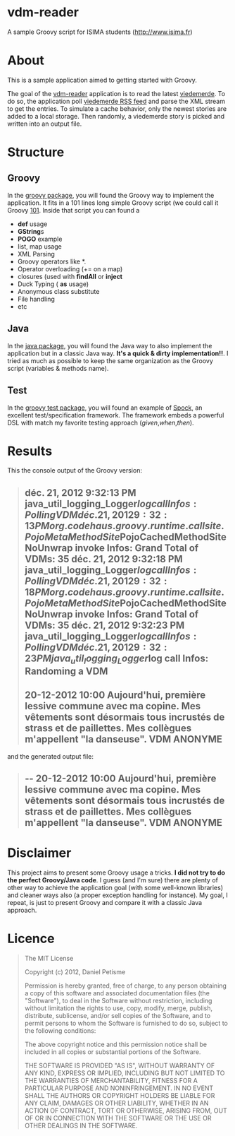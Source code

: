 vdm-reader
==========

A sample Groovy script for ISIMA students (http://www.isima.fr)

# About
This is a sample application aimed to getting started with Groovy.

The goal of the [vdm-reader](https://github.com/danielpetisme/vdm-reader/) application is to read the latest [viedemerde](http://www.viedemerde.fr/). To do so,
the application poll [viedemerde RSS feed](http://feeds.uri.lv/viedemerde) and parse the XML stream to get the entries. To simulate a cache behavior, only the newest
stories are added to a local storage.
Then randomly, a viedemerde story is picked and written into an output file.

# Structure
## Groovy
In the [groovy package](https://github.com/danielpetisme/vdm-reader/tree/master/src/main/groovy/fr/isima/devweb/vdmreader/groovy), you will found the Groovy way to implement the
application. It fits in a 101 lines long simple Groovy script (we could call it Groovy [101](http://en.wikipedia.org/wiki/101_(term)).
Inside that script you can found a
* **def** usage
* **GString**s
* **POGO** example
* list, map usage
* XML Parsing
* Groovy operators like *.
* Operator overloading (+= on a map)
* closures (used with **findAll** or **inject**
* Duck Typing ( **as** usage)
* Anonymous class substitute
* File handling
* etc

## Java
In the [java package](https://github.com/danielpetisme/vdm-reader/tree/master/src/main/java/fr/isima/devweb/vdmreader/java), you will found the Java way to also implement the application
but in a classic Java way. **It's a quick & dirty implementation!!**. I tried as much as possible to keep the same organization as the Groovy script (variables & methods name).

## Test
In the [groovy test package](https://github.com/danielpetisme/vdm-reader/tree/master/src/test/groovy/fr/isima/devweb/vdmreader/groovy/test), you will found an example of [Spock](http://code.google.com/p/spock/), an excellent test/specification framework.
The framework embeds a powerful DSL with match my favorite testing approach (*given*,*when*,*then*).


# Results
This the console output of the Groovy version:
>déc. 21, 2012 9:32:13 PM java_util_logging_Logger$log call
> Infos: Polling VDM
> déc. 21, 2012 9:32:13 PM org.codehaus.groovy.runtime.callsite.PojoMetaMethodSite$PojoCachedMethodSiteNoUnwrap invoke
> Infos: Grand Total of VDMs: 35
> déc. 21, 2012 9:32:18 PM java_util_logging_Logger$log call
> Infos: Polling VDM
> déc. 21, 2012 9:32:18 PM org.codehaus.groovy.runtime.callsite.PojoMetaMethodSite$PojoCachedMethodSiteNoUnwrap invoke
> Infos: Grand Total of VDMs: 35
> déc. 21, 2012 9:32:23 PM java_util_logging_Logger$log call
> Infos: Polling VDM
> déc. 21, 2012 9:32:23 PM java_util_logging_Logger$log call
> Infos: Randoming a VDM
> --
>   20-12-2012 10:00
>   Aujourd'hui, première lessive commune avec ma copine. Mes vêtements sont désormais tous incrustés de strass et de paillettes. Mes collègues m'appellent "la danseuse". VDM
>           ANONYME
> --

and the generated output file:
> --
>   20-12-2012 10:00
>   Aujourd'hui, première lessive commune avec ma copine. Mes vêtements sont désormais tous incrustés de strass et de paillettes. Mes collègues m'appellent "la danseuse". VDM
>           ANONYME
> --

# Disclaimer
This project aims to present some Groovy usage a tricks. **I did not try to do the perfect Groovy/Java code**. I guess (and I'm sure) there are plenty of other way to achieve the application goal (with some well-known libraries)
and cleaner ways also (a proper exception handling for instance). My goal, I repeat, is just to present Groovy and compare it with a classic Java approach.

# Licence
>The MIT License
>
>Copyright (c) 2012, Daniel Petisme
>
> Permission is hereby granted, free of charge, to any person obtaining a copy
> of this software and associated documentation files (the "Software"), to deal
> in the Software without restriction, including without limitation the rights
> to use, copy, modify, merge, publish, distribute, sublicense, and/or sell
> copies of the Software, and to permit persons to whom the Software is
> furnished to do so, subject to the following conditions:
>
> The above copyright notice and this permission notice shall be included in
> all copies or substantial portions of the Software.
>
> THE SOFTWARE IS PROVIDED "AS IS", WITHOUT WARRANTY OF ANY KIND, EXPRESS OR
> IMPLIED, INCLUDING BUT NOT LIMITED TO THE WARRANTIES OF MERCHANTABILITY,
> FITNESS FOR A PARTICULAR PURPOSE AND NONINFRINGEMENT. IN NO EVENT SHALL THE
> AUTHORS OR COPYRIGHT HOLDERS BE LIABLE FOR ANY CLAIM, DAMAGES OR OTHER
> LIABILITY, WHETHER IN AN ACTION OF CONTRACT, TORT OR OTHERWISE, ARISING FROM,
> OUT OF OR IN CONNECTION WITH THE SOFTWARE OR THE USE OR OTHER DEALINGS IN
> THE SOFTWARE.
